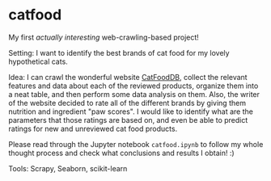 # catfood

My first *actually interesting* web-crawling-based project!

Setting: I want to identify the best brands of cat food for my lovely hypothetical cats.

Idea: I can crawl the wonderful website [CatFoodDB](http://catfooddb.com/), collect the relevant features and data about each of the reviewed products, organize them into a neat table, and then perform some data analysis on them.
Also, the writer of the website decided to rate all of the different brands by giving them nutrition and ingredient "paw scores". I would like to identify what are the parameters that those ratings are based on, and even be able to predict ratings for new and unreviewed cat food products.

Please read through the Jupyter notebook ```catfood.ipynb``` to follow my whole thought process and check what conclusions and results I obtain! :)

Tools: Scrapy, Seaborn, scikit-learn
